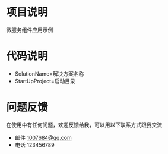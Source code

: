 项目说明
====
微服务组件应用示例

代码说明
====

* SolutionName=解决方案名称
* StartUpProject=启动目录

问题反馈
====

在使用中有任何问题，欢迎反馈给我，可以用以下联系方式跟我交流
* 邮件  1007684@qq.com
* 电话  123456789
